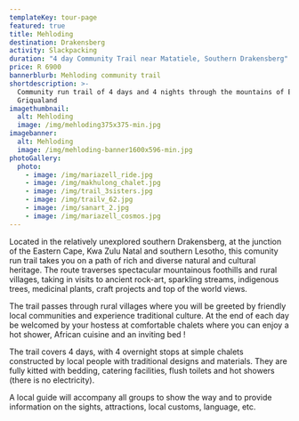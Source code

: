 ```yaml
---
templateKey: tour-page
featured: true
title: Mehloding
destination: Drakensberg
activity: Slackpacking
duration: "4 day Community Trail near Matatiele, Southern Drakensberg"
price: R 6900
bannerblurb: Mehloding community trail
shortdescription: >-
  Community run trail of 4 days and 4 nights through the mountains of East
  Griqualand
imagethumbnail:
  alt: Mehloding
  image: /img/mehloding375x375-min.jpg
imagebanner:
  alt: Mehloding
  image: /img/mehloding-banner1600x596-min.jpg
photoGallery:
  photo:
    - image: /img/mariazell_ride.jpg
    - image: /img/makhulong_chalet.jpg
    - image: /img/trail_3sisters.jpg
    - image: /img/trailv_62.jpg
    - image: /img/sanart_2.jpg
    - image: /img/mariazell_cosmos.jpg
---
```


Located in the relatively unexplored southern Drakensberg, at the junction of the Eastern Cape, Kwa Zulu Natal and southern Lesotho, this comunity run trail takes you on a path of rich and diverse natural and cultural heritage. The route traverses spectacular mountainous foothills and rural villages, taking in visits to ancient rock-art, sparkling streams, indigenous trees, medicinal plants, craft projects and top of the world views.

The trail passes through rural villages where you will be greeted by friendly local communities and experience traditional culture. At the end of each day be welcomed by your hostess at comfortable chalets where you can enjoy a hot shower, African cuisine and an inviting bed !

The trail covers 4 days, with 4 overnight stops at simple chalets constructed by local people with traditional designs and materials. They are fully kitted with bedding, catering facilities, flush toilets and hot showers (there is no electricity).

A local guide will accompany all groups to show the way and to provide information on the sights, attractions, local customs, language, etc.
